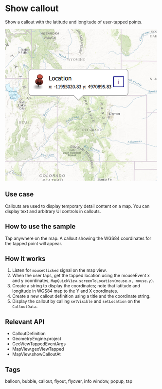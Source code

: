 # Show callout

Show a callout with the latitude and longitude of user-tapped points.

![](screenshot.png)

## Use case

Callouts are used to display temporary detail content on a map. You can display text and arbitrary UI controls in callouts.

## How to use the sample

Tap anywhere on the map. A callout showing the WGS84 coordinates for the tapped point will appear.

## How it works

1. Listen for `mouseClicked` signal on the map view.
2. When the user taps, get the tapped location using the mouseEvent x and y coordinates, `MapQuickView.screenToLocation(mouse.x, mouse.y)`.
3. Create a string to display the coordinates; note that latitude and longitude in WGS84 map to the Y and X coordinates.
4. Create a new callout definition using a title and the coordinate string.
5. Display the callout by calling `setVisible` and `setLocation` on the `CalloutData`.

## Relevant API

* CalloutDefinition
* GeometryEngine.project
* GeoViewTappedEventArgs
* MapView.geoViewTapped
* MapView.showCalloutAt

## Tags

balloon, bubble, callout, flyout, flyover, info window, popup, tap